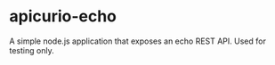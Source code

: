 # apicurio-echo
A simple node.js application that exposes an echo REST API.  Used for testing only.
